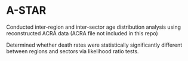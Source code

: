 # A-STAR

Conducted inter-region and inter-sector age distribution analysis using reconstructed ACRA data (ACRA file not included in this repo)

Determined whether death rates were statistically significantly different between regions and sectors via likelihood ratio tests.
